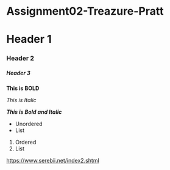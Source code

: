 # Assignment02-Treazure-Pratt

# Header 1

### Header 2

##### Header 3

**This is BOLD**

_This is Italic_

**_This is Bold and Italic_**

- Unordered
- List

1. Ordered
2. List

https://www.serebii.net/index2.shtml
